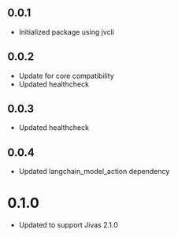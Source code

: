 ## 0.0.1
- Initialized package using jvcli

## 0.0.2
- Update for core compatibility
- Updated healthcheck

## 0.0.3
- Updated healthcheck

## 0.0.4
- Updated langchain_model_action dependency

# 0.1.0
- Updated to support Jivas 2.1.0